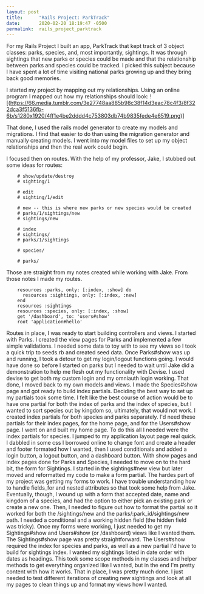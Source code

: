 ```yaml
---
layout: post
title:      "Rails Project: ParkTrack"
date:       2020-02-20 18:19:47 -0500
permalink:  rails_project_parktrack
---
```



For my Rails Project I built an app, ParkTrack that kept track of 3 object classes: parks, species, and, most importantly, sightings. It was through sightings that new parks or species could be made and that the relationship between parks and species could be tracked. I picked this subject because I have spent a lot of time visiting national parks growing up and they bring back good memories. 

I started my project by mapping out my relationships. Using an online program I mapped out how my relationships should look: 
![(https://66.media.tumblr.com/3e27748aa885b98c38f14d3eac78c4f3/8f322dca3f5136fb-6b/s1280x1920/4ff1e4be2dddd4c753803db74b9835fede4e6519.png)]

That done, I used the rails model generator to create my models and migrations. I find that easier to do than using the migration generator and manually creating models. I went into my model files to set up my object relationships and then the real work could begin. 

I focused then on routes. With the help of my professor, Jake, I stubbed out some ideas for routes: 
```
    # show/update/destroy
    # sighting/1

    # edit
    # sighting/1/edit

    # new -- this is where new parks or new species would be created
    # parks/1/sightings/new
    # sightings/new

    # index
    # sightings/
    # parks/1/sightings

    # species/

    # parks/

```
Those are straight from my notes created while working with Jake. From those notes I made my routes.
```
    resources :parks, only: [:index, :show] do
      resources :sightings, only: [:index, :new]
    end 
    resources :sightings
    resources :species, only: [:index, :show]
    get '/dashboard', to: 'users#show' 
    root 'application#hello'

```
Routes in place, I was ready to start building controllers and views. 
I started with Parks. I created the view pages for Parks and implemented a few simple validations. I needed some data to toy with to see my views so I took a quick trip to seeds.rb and created seed data.
Once Parks#show was up and running, I took a detour to get my login/logout functions going. I would have done so before I started on parks but I needed to wait until Jake did a demonstration to help me flesh out my functionality with Devise. I used devise to get both my custom login and my omniauth login working. 
That done, I moved back to my own models and views. I made the Species#show page and got ready to build index partials. Deciding the best way to set up my partials took some time. I felt like the best course of action would be to have one partial for both the index of parks and the index of species, but I wanted to sort species out by kingdom so, ultimately, that would not work. I created index partials for both species and parks separately. I'd need these partials for their index pages, for the home page, and for the Users#show page. 
I went on and built my home page. To do this all I needed were the index partials for species. I jumped to my application layout page real quick. I dabbled in some css I borrowed online to change font and create a header and footer formated how I wanted, then I used conditionals and added a login button, a logout button, and a dashboard button. 
With show pages and index pages done for Parks and Species, I needed to move on to the hard bit, the form for Sightings. I started in the sightings#new view but later moved and reformatted my code to make a form partial. 
The hardes part of my project was getting my forms to work. I have trouble understanding how to handle fields_for and nested attributes so that took some help from Jake. Eventually, though, I wound up with a form that accepted date, name and kingdom of a species, and had the option to either pick an existing park or create a new one. Then, I needed to figure out how to format the partial so it worked for both the /sightings/new and the parks/:park_id/sightings/new path. I needed a conditional and a working hidden field (the hidden field was tricky). 
Once my forms were working, I just needed to get my Sightings#show and Users#show (or /dashboard) views like I wanted them. The Sightings#show page was pretty straightforward. The Users#show required the index for species and parks, as well as a new partial I'd have to build for sightings index. I wanted my sightings listed in date order with dates as headings. This took some scope methods in my classes and helper methods to get everything organized like I wanted, but in the end I'm pretty content with how it works. 
That in place, I was pretty much done. I just needed to test different iterations of creating new sightings and look at all my pages to clean things up and format my views how I wanted. 
